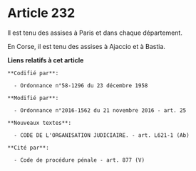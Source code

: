 # Article 232

Il est tenu des assises à Paris et dans chaque département.

En Corse, il est tenu des assises à Ajaccio et à Bastia.

**Liens relatifs à cet article**

	**Codifié par**:

	  - Ordonnance n°58-1296 du 23 décembre 1958

	**Modifié par**:

	  - Ordonnance n°2016-1562 du 21 novembre 2016 - art. 25

	**Nouveaux textes**:

	  - CODE DE L'ORGANISATION JUDICIAIRE. - art. L621-1 (Ab)

	**Cité par**:

	  - Code de procédure pénale - art. 877 (V)
